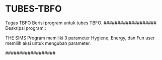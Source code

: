 # TUBES-TBFO
Tugas TBFO
Berisi program untuk tubes TBFO.
###################
Deskripsi program::

THE SIMS
Program memiliki 3 parameter Hygiene, Energy, dan Fun
user memilih aksi untuk mengubah parameter.

##################
